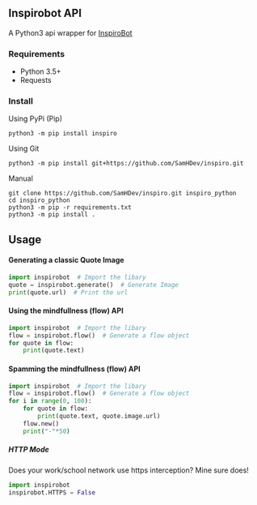 ## Inspirobot API

A Python3 api wrapper for [InspiroBot](https://inspirobot.me/)

### Requirements
* Python 3.5+
* Requests

### Install
Using PyPi (Pip)
```shell script
python3 -m pip install inspiro
```
Using Git
```shell script
python3 -m pip install git+https://github.com/SamHDev/inspiro.git
```
Manual
```shell script
git clone https://github.com/SamHDev/inspiro.git inspiro_python
cd inspiro_python
python3 -m pip -r requirements.txt
python3 -m pip install .
```

## Usage
#### Generating a classic Quote Image
```python
import inspirobot  # Import the libary
quote = inspirobot.generate()  # Generate Image
print(quote.url)  # Print the url
```
#### Using the mindfullness (flow) API
```python
import inspirobot  # Import the libary
flow = inspirobot.flow()  # Generate a flow object
for quote in flow:
    print(quote.text)
```
#### Spamming the mindfullness (flow) API
```python
import inspirobot  # Import the libary
flow = inspirobot.flow()  # Generate a flow object
for i in range(0, 100):
    for quote in flow:
        print(quote.text, quote.image.url)
    flow.new()
    print("-"*50)
```

##### HTTP Mode
Does your work/school network use https interception? Mine sure does!
```python
import inspirobot
inspirobot.HTTPS = False
```

